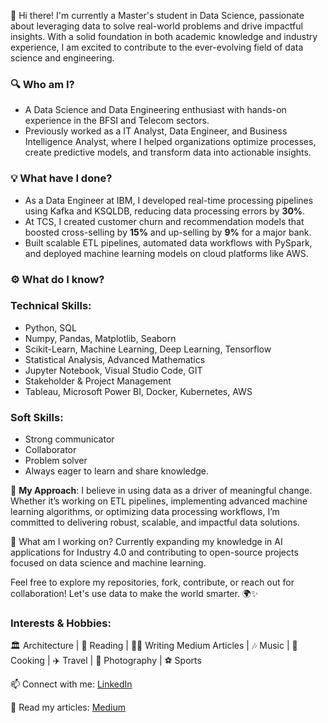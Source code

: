 👋 Hi there! I'm currently a Master's student in Data Science, passionate about leveraging data to solve real-world problems and drive impactful insights. With a solid foundation in both academic knowledge and industry experience, I am excited to contribute to the ever-evolving field of data science and engineering.

### 🔍 Who am I?

* A Data Science and Data Engineering enthusiast with hands-on experience in the BFSI and Telecom sectors.
* Previously worked as a IT Analyst, Data Engineer, and Business Intelligence Analyst, where I helped organizations optimize processes, create predictive models, and transform data into actionable insights.

### 💡 What have I done?

* As a Data Engineer at IBM, I developed real-time processing pipelines using Kafka and KSQLDB, reducing data processing errors by **30%**.
* At TCS, I created customer churn and recommendation models that boosted cross-selling by **15%** and up-selling by **9%** for a major bank.
* Built scalable ETL pipelines, automated data workflows with PySpark, and deployed machine learning models on cloud platforms like AWS.

### ⚙️ What do I know?

### Technical Skills:
- Python, SQL
- Numpy, Pandas, Matplotlib, Seaborn
- Scikit-Learn, Machine Learning, Deep Learning, Tensorflow
- Statistical Analysis, Advanced Mathematics
- Jupyter Notebook, Visual Studio Code, GIT
- Stakeholder & Project Management
- Tableau, Microsoft Power BI, Docker, Kubernetes, AWS

### Soft Skills: 
- Strong communicator
- Collaborator
- Problem solver
- Always eager to learn and share knowledge.

🚀 **My Approach**: I believe in using data as a driver of meaningful change. Whether it’s working on ETL pipelines, implementing advanced machine learning algorithms, or optimizing data processing workflows, I’m committed to delivering robust, scalable, and impactful data solutions.

🌱 What am I working on? Currently expanding my knowledge in AI applications for Industry 4.0 and contributing to open-source projects focused on data science and machine learning.

Feel free to explore my repositories, fork, contribute, or reach out for collaboration! Let's use data to make the world smarter. 🌍✨

### Interests & Hobbies:
🏛 Architecture | 📖 Reading | ✍🏻 Writing Medium Articles | 🎶 Music | 🍳 Cooking | ✈️ Travel | 📸 Photography | ⚽️ Sports



📫 Connect with me: [LinkedIn](https://www.linkedin.com/in/abhinandan-samal/)

📖 Read my articles: [Medium](https://medium.com/@abhinandan198)
